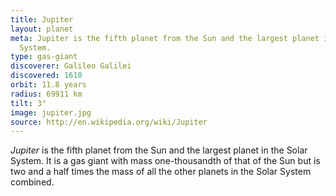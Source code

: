 ```yaml
---
title: Jupiter
layout: planet
meta: Jupiter is the fifth planet from the Sun and the largest planet in the Solar
  System.
type: gas-giant
discoverer: Galileo Galilei
discovered: 1610
orbit: 11.8 years
radius: 69911 km
tilt: 3°
image: jupiter.jpg
source: http://en.wikipedia.org/wiki/Jupiter
---
```


*Jupiter* is the fifth planet from the Sun and the largest planet in the Solar System. It is a gas giant with mass one-thousandth of that of the Sun but is two and a half times the mass of all the other planets in the Solar System combined.

